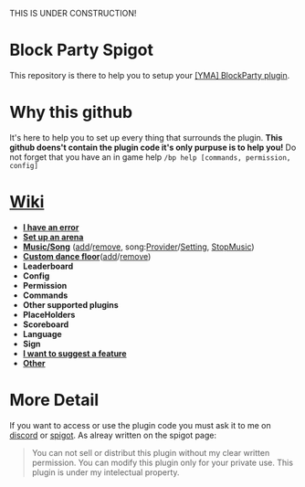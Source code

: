 THIS IS UNDER CONSTRUCTION!

# Block Party Spigot
This repository is there to help you to setup your [[YMA] BlockParty plugin](https://www.spigotmc.org/resources/yma-block-party-with-music-1-13-1-19.98473/).

# Why this github
It's here to help you to set up every thing that surrounds the plugin. **This github doens't contain the plugin code it's only purpuse is to help you!**
Do not forget that you have an in game help `/bp help [commands, permission, config]`

# [Wiki](https://github.com/Joschma/-YMA-BlockParty/wiki)
* [**I have an error**](https://github.com/Joschma/-YMA-BlockParty/wiki/Contact)
* [**Set up an arena**](https://github.com/Joschma/-YMA-BlockParty/wiki/Set-up-an-arena/)
* [**Music/Song**](https://github.com/Joschma/-YMA-BlockParty/wiki/Music-Song) ([add](https://github.com/Joschma/-YMA-BlockParty/wiki/Music-Song#add-music)/[remove](https://github.com/Joschma/-YMA-BlockParty/wiki/Music-Song#remove-music), song:[Provider](https://github.com/Joschma/-YMA-BlockParty/wiki/Music-Song#song-provider)/[Setting](https://github.com/Joschma/-YMA-BlockParty/wiki/Music-Song#song-setting), [StopMusic](https://github.com/Joschma/-YMA-BlockParty/wiki/Music-Song#stop-music))
* [**Custom dance floor**](https://github.com/Joschma/-YMA-BlockParty/wiki/Custom-dance-floor)([add](https://github.com/Joschma/-YMA-BlockParty/wiki/Custom-dance-floor#add-custom-dance-floor)/[remove](https://github.com/Joschma/-YMA-BlockParty/wiki/Custom-dance-floor#remove-custom-dance-floor))
* **Leaderboard**
* **Config**
* **Permission**
* **Commands**
* **Other supported plugins**
* **PlaceHolders**
* **Scoreboard**
* **Language**
* **Sign**
* [**I want to suggest a feature**](https://github.com/Joschma/-YMA-BlockParty/wiki/Contact)
* [**Other**](https://github.com/Joschma/-YMA-BlockParty/wiki/Contact)

# More Detail
If you want to access or use the plugin code you must ask it to me on [discord](https://discord.com/invite/wKsFBZspCw) or [spigot](https://www.spigotmc.org/members/joschma.956334/). As alreay written on the spigot page:
> You can not sell or distribut this plugin without my clear written permission. You can modify this plugin only for your private use. This plugin is under my intelectual property.
